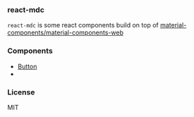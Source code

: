 
### react-mdc

`react-mdc` is some react components build on top of [material-components/material-components-web](https://github.com/material-components/material-components-web)

### Components

* [Button](components/button)
* []()

### License
MIT
